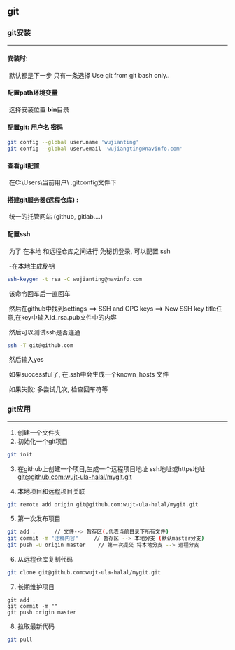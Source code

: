 ## git

### git安装

----------------------

#### 安装时:     

​	默认都是下一步   只有一条选择   Use git from git bash only..

#### 配置path环境变量

​	选择安装位置 **bin**目录

#### 配置git: 用户名 密码

```bash
git config --global user.name 'wujianting'
git config --global user.email 'wujiangting@navinfo.com'
```

#### 查看git配置

​	在C:\Users\当前用户\ .gitconfig文件下

#### 搭建git服务器(远程仓库) : 

​	统一的托管网站 (github, gitlab....)

#### 配置ssh

​	为了 在本地 和远程仓库之间进行 免秘钥登录, 可以配置 ssh

​	-在本地生成秘钥

```bash
ssh-keygen -t rsa -C wujianting@navinfo.com
```

​	该命令回车后一直回车

​	然后在github中找到settings ==> SSH and GPG keys  ==> New SSH key  title任意,在key中输入id_rsa.pub文件中的内容

​	然后可以测试ssh是否连通

```bash
ssh -T git@github.com
```

​	然后输入yes

​	如果successful了, 在.ssh中会生成一个known_hosts 文件

​	如果失败: 多尝试几次, 检查回车符等



### git应用

-------------

1. 创建一个文件夹
2. 初始化一个git项目

```bash
git init
```

3. 在github上创建一个项目,生成一个远程项目地址 ssh地址或https地址[git@github.com:wujt-ula-halal/mygit.git]()

4. 本地项目和远程项目关联

```bash
git remote add origin git@github.com:wujt-ula-halal/mygit.git
```

5. 第一次发布项目

```bash
git add .      // 文件--> 暂存区(.代表当前目录下所有文件)
git commit -m "注释内容"     // 暂存区 --> 本地分支 (默认master分支)
git push -u origin master    // 第一次提交 将本地分支 --> 远程分支
```

6. 从远程仓库复制代码

```bash
git clone git@github.com:wujt-ula-halal/mygit.git
```

7. 长期维护项目

```bach
git add .
git commit -m ""
git push origin master
```

8. 拉取最新代码

```bash
git pull
```
